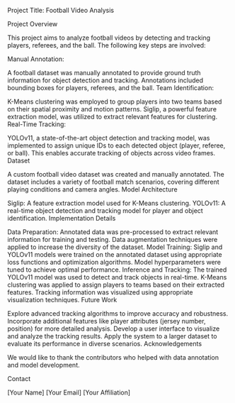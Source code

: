 Project Title: Football Video Analysis

Project Overview

This project aims to analyze football videos by detecting and tracking players, referees, and the ball. The following key steps are involved:

Manual Annotation:

A football dataset was manually annotated to provide ground truth information for object detection and tracking.
Annotations included bounding boxes for players, referees, and the ball.
Team Identification:

K-Means clustering was employed to group players into two teams based on their spatial proximity and motion patterns.
Siglip, a powerful feature extraction model, was utilized to extract relevant features for clustering.
Real-Time Tracking:

YOLOv11, a state-of-the-art object detection and tracking model, was implemented to assign unique IDs to each detected object (player, referee, or ball).
This enables accurate tracking of objects across video frames.
Dataset

A custom football video dataset was created and manually annotated.
The dataset includes a variety of football match scenarios, covering different playing conditions and camera angles.
Model Architecture

Siglip: A feature extraction model used for K-Means clustering.
YOLOv11: A real-time object detection and tracking model for player and object identification.
Implementation Details

Data Preparation:
Annotated data was pre-processed to extract relevant information for training and testing.
Data augmentation techniques were applied to increase the diversity of the dataset.
Model Training:
Siglip and YOLOv11 models were trained on the annotated dataset using appropriate loss functions and optimization algorithms.
Model hyperparameters were tuned to achieve optimal performance.
Inference and Tracking:
The trained YOLOv11 model was used to detect and track objects in real-time.
K-Means clustering was applied to assign players to teams based on their extracted features.
Tracking information was visualized using appropriate visualization techniques.
Future Work

Explore advanced tracking algorithms to improve accuracy and robustness.
Incorporate additional features like player attributes (jersey number, position) for more detailed analysis.
Develop a user interface to visualize and analyze the tracking results.
Apply the system to a larger dataset to evaluate its performance in diverse scenarios.
Acknowledgements

We would like to thank the contributors who helped with data annotation and model development.

Contact

[Your Name]
[Your Email]
[Your Affiliation]